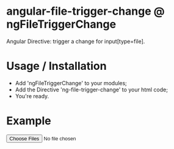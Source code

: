 # angular-file-trigger-change @ ngFileTriggerChange
Angular Directive: trigger a change for input[type=file].

# Usage / Installation
- Add 'ngFileTriggerChange' to your modules;
- Add the Directive 'ng-file-trigger-change' to your html code;
- You're ready.

# Example
  <input
    type="file"
    ng-model="vm.files"
    ng-change="vm.fileChanged()"
    ng-file-trigger-change
    accept="image/*"
    capture
    multiple
  />
